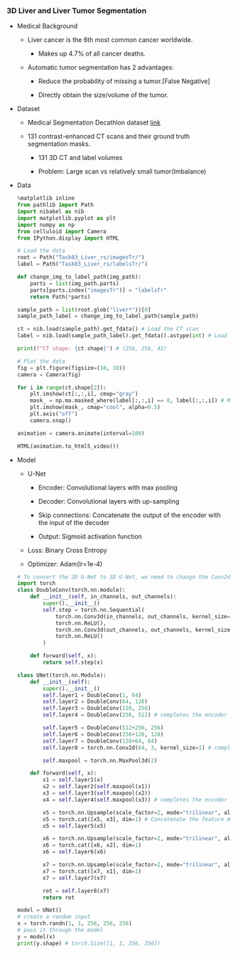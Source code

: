 ### 3D Liver and Liver Tumor Segmentation

- Medical Background

    - Liver cancer is the 6th most common cancer worldwide.
    
        - Makes up 4.7% of all cancer deaths.
        
    - Automatic tumor segmentation has 2 advantages:
    
        - Reduce the probability of missing a tumor.[False Negative]
        
        - Directly obtain the size/volume of the tumor.

- Dataset

    - Medical Segmentation Decathlon dataset [link](http://medicaldecathlon.com/dataaws/#:~:text=Task03_Liver,-Task04_Hippocampus)
    
    - 131 contrast-enhanced CT scans and their ground truth segmentation masks.
    
        - 131 3D CT and label volumes
        
        - Problem: Large scan vs relatively small tumor(Imbalance)    

- Data

    ```python
    %matplotlib inline
    from pathlib import Path
    import nibabel as nib
    import matplotlib.pyplot as plt
    import numpy as np
    from celluloid import Camera
    from IPython.display import HTML

    # Load the data
    root = Path("Task03_Liver_rs/imagesTr/")
    label = Path("Task03_Liver_rs/labelsTr/")

    def change_img_to_label_path(img_path):
        parts = list(img_path.parts)
        parts[parts.index("imagesTr")] = "labelsTr"
        return Path(*parts)

    sample_path = list(root.glob("liver*"))[0]
    sample_path_label = change_img_to_label_path(sample_path)

    ct = nib.load(sample_path).get_fdata() # Load the CT scan
    label = nib.load(sample_path_label).get_fdata().astype(int) # Load the label, cast to int

    print(f"CT shape: {ct.shape}") # (256, 256, 42)

    # Plot the data
    fig = plt.figure(figsize=(10, 10))
    camera = Camera(fig)

    for i in range(ct.shape[2]):
        plt.imshow(ct[:,:,i], cmap="gray")
        mask_ = np.ma.masked_where(label[:,:,i] == 0, label[:,:,i]) # Mask the background
        plt.imshow(mask_, cmap="cool", alpha=0.5)
        plt.axis("off")
        camera.snap()

    animation = camera.animate(interval=100)

    HTML(animation.to_html5_video())
    ```

- Model

    - U-Net
    
        - Encoder: Convolutional layers with max pooling
        
        - Decoder: Convolutional layers with up-sampling
        
        - Skip connections: Concatenate the output of the encoder with the input of the decoder
        
        - Output: Sigmoid activation function
        
    - Loss: Binary Cross Entropy
    
    - Optimizer: Adam(lr=1e-4)

    ```python
    # To convert the 2D U-Net to 3D U-Net, we need to change the Conv2d and MaxPool2d layers to Conv3d and MaxPool3d layers, respectively, and now since we have volumes instead of slices, we need to use trilinear upsampling instead of bilinear upsampling, and increase the output channels from 1 to 3
    import torch
    class DoubleConv(torch.nn.module):
        def __init__(self, in_channels, out_channels):
            super().__init__()
            self.step = torch.nn.Sequential(
                torch.nn.Conv3d(in_channels, out_channels, kernel_size=3, padding=1),
                torch.nn.ReLU(),
                torch.nn.Conv3d(out_channels, out_channels, kernel_size=3, padding=1),
                torch.nn.ReLU()
            )

        def forward(self, x):
            return self.step(x)

    class UNet(torch.nn.Module):
        def __init__(self):
            super().__init__()
            self.layer1 = DoubleConv(1, 64)
            self.layer2 = DoubleConv(64, 128)
            self.layer3 = DoubleConv(128, 256)
            self.layer4 = DoubleConv(256, 512) # completes the encoder part

            self.layer5 = DoubleConv(512+256, 256)
            self.layer6 = DoubleConv(256+128, 128)
            self.layer7 = DoubleConv(128+64, 64)
            self.layer8 = torch.nn.Conv2d(64, 3, kernel_size=1) # completes the decoder part

            self.maxpool = torch.nn.MaxPool3d(2)

        def forward(self, x):
            x1 = self.layer1(x)
            x2 = self.layer2(self.maxpool(x1))
            x3 = self.layer3(self.maxpool(x2))
            x4 = self.layer4(self.maxpool(x3)) # completes the encoder part

            x5 = torch.nn.Upsample(scale_factor=2, mode="trilinear", align_corners=True)(x4)
            x5 = torch.cat([x5, x3], dim=1) # Concatenate the feature maps from the encoder with the decoder, dim = 1 is the channel dimension
            x5 = self.layer5(x5)

            x6 = torch.nn.Upsample(scale_factor=2, mode="trilinear", align_corners=True)(x5)
            x6 = torch.cat([x6, x2], dim=1)
            x6 = self.layer6(x6)

            x7 = torch.nn.Upsample(scale_factor=2, mode="trilinear", align_corners=True)(x6)
            x7 = torch.cat([x7, x1], dim=1)
            x7 = self.layer7(x7)

            ret = self.layer8(x7)
            return ret

    model = UNet()
    # create a random input
    x = torch.randn(1, 1, 256, 256, 256)
    # pass it through the model
    y = model(x)
    print(y.shape) # torch.Size([1, 1, 256, 256])
    ```

